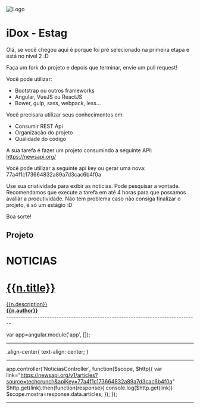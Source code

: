 ﻿![Logo](https://contrato.express/assets/logo-f-84a3e182be013ed38cbedbebe140d39b5027603886746a031c758669b069704a.png)

# iDox - Estag
Olá, se você chegou aqui é porque foi pré selecionado na primeira etapa e está no nivel 2 :D

Faça um fork do projeto e depois que terminar, envie um pull request!

Você pode utilizar:
* Bootstrap ou outros frameworks
* Angular, VueJS ou ReactJS
* Bower, gulp, sass, webpack, less...

Você precisara utilizar seus conhecimentos em:
* Consumir REST Api
* Organização do projeto
* Qualidade do código

A sua tarefa é fazer um projeto consumindo a seguinte API:
https://newsapi.org/

Você pode utilizar a seguinte api key ou gerar uma nova:
77a4f1c173664832a89a7d3cac6b4f0a

Use sua criatividade para exibir as notícias. Pode pesquisar a vontade.
Recomendamos que execute a tarefa em até 4 horas para que possamos avaliar a produtividade.
Não tem problema caso não consiga finalizar o projeto, é só um estágio :D

Boa sorte!

Projeto
----------------------------------------------------------------------------------------
<html>

<head>
<meta charset="UTF-8">
<title>Noticias</title>
<link rel="stylesheet" href="bootstrap.css"></link>
<link rel="stylesheet" href="style.css"></link>
<script src="angular.min.js"></script>
<script src="app.js"></script>
<script src="NoticiasController.js"></script>
</head>

<body ng-app="app" ng-controller="NoticiasController">
	<div class="jumbotron align-center"><h1><b>NOTICIAS</b></h1></div>
	<div class="container">
			<div ng-repeat="n in mostra">
			<a href="{{n.url}}">
					<h1><b>{{n.title}}</b></h1>
					{{n.description}} <br>
					<b>{{n.author}}</b>		
			</a>
			</div>
	</a>
	</div>
</body>

</html>
--------------------------------------------------------------------------------

var app=angular.module('app', []);


--------------------------------------------------------------------------------

.align-center{
	text-align: center;
}

--------------------------------------------------------------------------------

app.controller('NoticiasController', function($scope, $http){
	var link="https://newsapi.org/v1/articles?source=techcrunch&apiKey=77a4f1c173664832a89a7d3cac6b4f0a"
	$http.get(link).then(function(response){
		console.log($http.get(link))
		$scope.mostra=response.data.articles;
	});
});

---------------------------------------------------------------------------------

